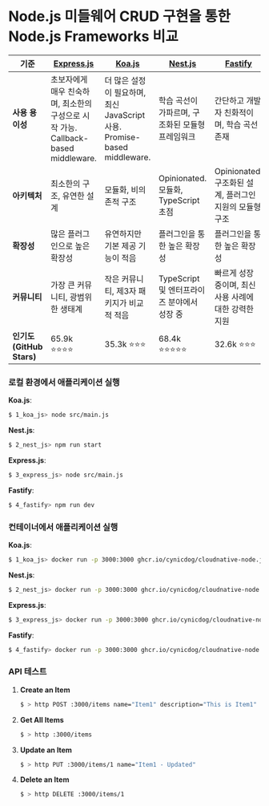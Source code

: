 # Node.js 미들웨어 CRUD 구현을 통한 Node.js Frameworks 비교

| **기준**               | [Express.js](https://github.com/expressjs/express)         | [Koa.js](https://github.com/koajs/koa)                     | [Nest.js](https://github.com/nestjs/nest) | [Fastify](https://github.com/fastify/fastify) |
|------------------------|------------------------------------------------------------|------------------------------------------------------------|-------------------------------------------|-----------------------------------------------|
| **사용 용이성**          | 초보자에게 매우 친숙하며, 최소한의 구성으로 시작 가능. Callback-based middleware. | 더 많은 설정이 필요하며, 최신 JavaScript 사용. Promise-based middleware. | 학습 곡선이 가파르며, 구조화된 모듈형 프레임워크               | 간단하고 개발자 친화적이며, 학습 곡선 존재                      |
| **아키텍처**            | 최소한의 구조, 유연한 설계                                            | 모듈화, 비의존적 구조                                               | Opinionated. 모듈화, TypeScript 초점           | Opinionated. 구조화된 설계, 플러그인 지원의 모듈형 구조         |
| **확장성**             | 많은 플러그인으로 높은 확장성                                           | 유연하지만 기본 제공 기능이 적음                                         | 플러그인을 통한 높은 확장성                       | 플러그인을 통한 높은 확장성                               |
| **커뮤니티**           | 가장 큰 커뮤니티, 광범위한 생태계                                        | 작은 커뮤니티, 제3자 패키지가 비교적 적음                                   | TypeScript 및 엔터프라이즈 분야에서 성장 중             | 빠르게 성장 중이며, 최신 사용 사례에 대한 강력한 지원               |
| **인기도 (GitHub Stars)** | 65.9k ⭐⭐⭐⭐                                                 | 35.3k ⭐⭐⭐                                                  | 68.4k ⭐⭐⭐⭐⭐                               | 32.6k ⭐⭐⭐                                     |

### 로컬 환경에서 애플리케이션 실행

**Koa.js**:
```bash
$ 1_koa_js> node src/main.js
```

**Nest.js**:
```bash
$ 2_nest_js> npm run start
```

**Express.js**:
```bash
$ 3_express_js> node src/main.js
```

**Fastify**:
```bash
$ 4_fastify> npm run dev 
```

### 컨테이너에서 애플리케이션 실행

**Koa.js**:
```bash
$ 1_koa_js> docker run -p 3000:3000 ghcr.io/cynicdog/cloudnative-node.js-templates/middleware_koa_js:latest
```

**Nest.js**:
```bash
$ 2_nest_js> docker run -p 3000:3000 ghcr.io/cynicdog/cloudnative-node.js-templates/middleware_nest_js:latest
```

**Express.js**:
```bash
$ 3_express_js> docker run -p 3000:3000 ghcr.io/cynicdog/cloudnative-node.js-templates/middleware_express_js:latest
```

**Fastify**:
```bash
$ 4_fastify> docker run -p 3000:3000 ghcr.io/cynicdog/cloudnative-node.js-templates/middleware_fastify:latest
```

### API 테스트

1. **Create an Item**
   ```bash
   $ > http POST :3000/items name="Item1" description="This is Item1"
   ```

2. **Get All Items**
   ```bash
   $ > http :3000/items
   ```

3. **Update an Item**
   ```bash
   $ > http PUT :3000/items/1 name="Item1 - Updated"
   ```

4. **Delete an Item**
   ```bash
   $ > http DELETE :3000/items/1
   ```
